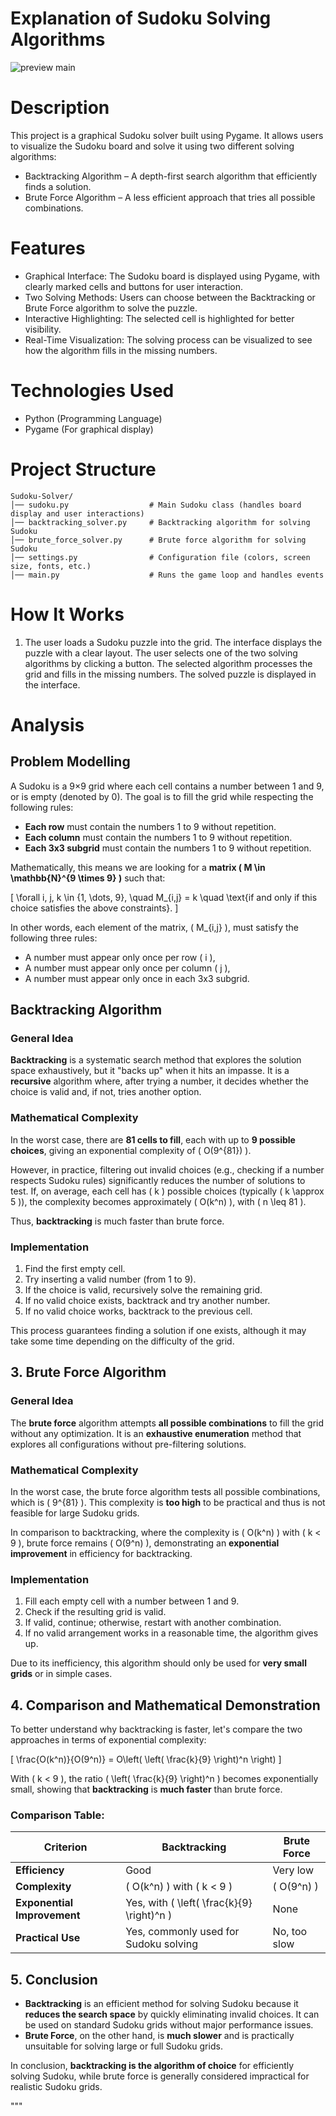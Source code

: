 # Explanation of Sudoku Solving Algorithms

![preview main](./frame_1.png)

# Description
This project is a graphical Sudoku solver built using Pygame. It allows users to visualize the Sudoku board and solve it using two different solving algorithms:
- Backtracking Algorithm – A depth-first search algorithm that efficiently finds a solution.
- Brute Force Algorithm – A less efficient approach that tries all possible combinations.

# Features
- Graphical Interface: The Sudoku board is displayed using Pygame, with clearly marked cells and buttons for user interaction.
- Two Solving Methods: Users can choose between the Backtracking or Brute Force algorithm to solve the puzzle.
- Interactive Highlighting: The selected cell is highlighted for better visibility.
- Real-Time Visualization: The solving process can be visualized to see how the algorithm fills in the missing numbers.

# Technologies Used
- Python (Programming Language)
- Pygame (For graphical display)

# Project Structure
```
Sudoku-Solver/
│── sudoku.py                  # Main Sudoku class (handles board display and user interactions)
│── backtracking_solver.py     # Backtracking algorithm for solving Sudoku
│── brute_force_solver.py      # Brute force algorithm for solving Sudoku
│── settings.py                # Configuration file (colors, screen size, fonts, etc.)
│── main.py                    # Runs the game loop and handles events
```

# How It Works
1. The user loads a Sudoku puzzle into the grid.
The interface displays the puzzle with a clear layout.
The user selects one of the two solving algorithms by clicking a button.
The selected algorithm processes the grid and fills in the missing numbers.
The solved puzzle is displayed in the interface.


# Analysis
## Problem Modelling

A Sudoku is a 9×9 grid where each cell contains a number between 1 and 9, or is empty (denoted by 0). The goal is to fill the grid while respecting the following rules:

- **Each row** must contain the numbers 1 to 9 without repetition.
- **Each column** must contain the numbers 1 to 9 without repetition.
- **Each 3x3 subgrid** must contain the numbers 1 to 9 without repetition.

Mathematically, this means we are looking for a **matrix \( M \in \mathbb{N}^{9 \times 9} \)** such that:

\[
\forall i, j, k \in \{1, \dots, 9\}, \quad M_{i,j} = k \quad \text{if and only if this choice satisfies the above constraints}.
\]

In other words, each element of the matrix, \( M_{i,j} \), must satisfy the following three rules:

- A number must appear only once per row \( i \),
- A number must appear only once per column \( j \),
- A number must appear only once in each 3x3 subgrid.

## Backtracking Algorithm

### General Idea

**Backtracking** is a systematic search method that explores the solution space exhaustively, but it "backs up" when it hits an impasse. It is a **recursive** algorithm where, after trying a number, it decides whether the choice is valid and, if not, tries another option.

### Mathematical Complexity

In the worst case, there are **81 cells to fill**, each with up to **9 possible choices**, giving an exponential complexity of \( O(9^{81}) \).

However, in practice, filtering out invalid choices (e.g., checking if a number respects Sudoku rules) significantly reduces the number of solutions to test. If, on average, each cell has \( k \) possible choices (typically \( k \approx 5 \)), the complexity becomes approximately \( O(k^n) \), with \( n \leq 81 \).

Thus, **backtracking** is much faster than brute force.

### Implementation

1. Find the first empty cell.
2. Try inserting a valid number (from 1 to 9).
3. If the choice is valid, recursively solve the remaining grid.
4. If no valid choice exists, backtrack and try another number.
5. If no valid choice works, backtrack to the previous cell.

This process guarantees finding a solution if one exists, although it may take some time depending on the difficulty of the grid.

## 3. Brute Force Algorithm

### General Idea

The **brute force** algorithm attempts **all possible combinations** to fill the grid without any optimization. It is an **exhaustive enumeration** method that explores all configurations without pre-filtering solutions.

### Mathematical Complexity

In the worst case, the brute force algorithm tests all possible combinations, which is \( 9^{81} \). This complexity is **too high** to be practical and thus is not feasible for large Sudoku grids.

In comparison to backtracking, where the complexity is \( O(k^n) \) with \( k < 9 \), brute force remains \( O(9^n) \), demonstrating an **exponential improvement** in efficiency for backtracking.

### Implementation

1. Fill each empty cell with a number between 1 and 9.
2. Check if the resulting grid is valid.
3. If valid, continue; otherwise, restart with another combination.
4. If no valid arrangement works in a reasonable time, the algorithm gives up.

Due to its inefficiency, this algorithm should only be used for **very small grids** or in simple cases.

## 4. Comparison and Mathematical Demonstration

To better understand why backtracking is faster, let's compare the two approaches in terms of exponential complexity:

\[
\frac{O(k^n)}{O(9^n)} = O\left( \left( \frac{k}{9} \right)^n \right)
\]

With \( k < 9 \), the ratio \( \left( \frac{k}{9} \right)^n \) becomes exponentially small, showing that **backtracking** is **much faster** than brute force.

### Comparison Table:

| Criterion            | **Backtracking**                        | **Brute Force**                    |
|----------------------|-----------------------------------------|------------------------------------|
| **Efficiency**        | Good                                    | Very low                          |
| **Complexity**        | \( O(k^n) \) with \( k < 9 \)           | \( O(9^n) \)                       |
| **Exponential Improvement** | Yes, with \( \left( \frac{k}{9} \right)^n \) | None                             |
| **Practical Use**     | Yes, commonly used for Sudoku solving   | No, too slow                      |

## 5. Conclusion

- **Backtracking** is an efficient method for solving Sudoku because it **reduces the search space** by quickly eliminating invalid choices. It can be used on standard Sudoku grids without major performance issues.
- **Brute Force**, on the other hand, is **much slower** and is practically unsuitable for solving large or full Sudoku grids.

In conclusion, **backtracking is the algorithm of choice** for efficiently solving Sudoku, while brute force is generally considered impractical for realistic Sudoku grids.

"""

